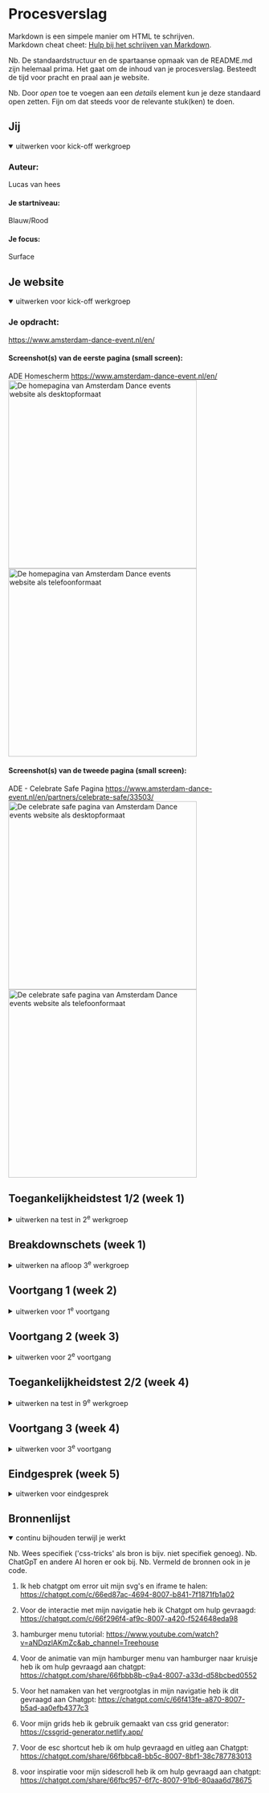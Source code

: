 # Procesverslag
Markdown is een simpele manier om HTML te schrijven.  
Markdown cheat cheet: [Hulp bij het schrijven van Markdown](https://github.com/adam-p/markdown-here/wiki/Markdown-Cheatsheet).

Nb. De standaardstructuur en de spartaanse opmaak van de README.md zijn helemaal prima. Het gaat om de inhoud van je procesverslag. Besteedt de tijd voor pracht en praal aan je website.

Nb. Door *open* toe te voegen aan een *details* element kun je deze standaard open zetten. Fijn om dat steeds voor de relevante stuk(ken) te doen.





## Jij

<details open>
  <summary>uitwerken voor kick-off werkgroep</summary>

  ### Auteur:
  Lucas van hees

  #### Je startniveau:
  Blauw/Rood

  #### Je focus:
  Surface
 
</details>





## Je website

<details open>
  <summary>uitwerken voor kick-off werkgroep</summary>

  ### Je opdracht:
  https://www.amsterdam-dance-event.nl/en/

  #### Screenshot(s) van de eerste pagina (small screen): 
  ADE Homescherm
  https://www.amsterdam-dance-event.nl/en/
  <img src="readme-images/ADEhomepagina.png" width="375px" alt="De homepagina van Amsterdam Dance events website als desktopformaat">
  <img src="readme-images/afbeeldingwebsite1.png" width="375px" alt="De homepagina van Amsterdam Dance events website als telefoonformaat">



  #### Screenshot(s) van de tweede pagina (small screen):
  ADE - Celebrate Safe Pagina
  https://www.amsterdam-dance-event.nl/en/partners/celebrate-safe/33503/
    <img src="readme-images/celebrate-safe-pagina.png" width="375px" alt="De celebrate safe pagina van Amsterdam Dance events website als desktopformaat">
        <img src="readme-images/afbeeldingwebsite2.png" width="375px" alt="De celebrate safe pagina van Amsterdam Dance events website als telefoonformaat">


 
</details>



## Toegankelijkheidstest 1/2 (week 1)

<details>
  <summary>uitwerken na test in 2<sup>e</sup> werkgroep</summary>

  ### Bevindingen
  Lijst met je bevindingen die in de test naar voren kwamen:
- je hoort continu wat je aan het typen bent, letter voor letter word opgenoemd.
- op het moment dat ik naar mijn gekozen website toe ga, hoor ik de hele tijd "voer engels in afbeelding met codes die ik niet begrijp.
- elke handeling die je uitvoert word opgenoemd, alleen het is erg lastig om te weten wanneer dingen gebeuren aangezien dit pas word opgenoemd wanneer je daadwerkelijk ergens op klinkt.
- als je op google iets opzoekt word alles duidelijk opgenoemd. je hoort alle opties die er zijn om verder op te klikken.
- bij de screenreader kan je op het scherm ook zien dat wat er verteld word er een blauw vierkantje omheen komt wat op dat moment verteld word.
-   <img src="readme-images/googlescreenshot.png" width="375px"


</details>



## Breakdownschets (week 1)

<details>
  <summary>uitwerken na afloop 3<sup>e</sup> werkgroep</summary>

  ### de hele pagina: 
  <img src="readme-images/home-pagina-breakdown.png" width="375px" alt="breakdown van de hele pagina">

  ### dynamisch deel (bijv menu): 
  <img src="readme-images/dynamischbreakdown.png" width="375px" alt="breakdown van een dynamisch deel">


</details>





## Voortgang 1 (week 2)

<details>
  <summary>uitwerken voor 1<sup>e</sup> voortgang</summary>

  ### Stand van zaken
  hier dit ging goed & dit was lastig (neem ook screenshots op van delen van je website en code)

  Ik heb vrijwel alle content op mijn website gekregen, ook heb ik al delen gestyled met css. Ik heb grids toegepast op plekken waar dit een handige oplossing was. Ik had wel moeite met de website in bepaalde delen op te splitstsen, bijvoorbeeld dat nu mijn h1 op de voorgrond staat van de video alleen ik wil wel graag de main van af onder de video laten beginnen. Hier moet ik dus nog even naar kijken. als ik dat gefixt heb kan ik gaan kijken om een parralex effect toe te voegen aan het begin van de pagina en daarna een side scroll onderaan de pagina.


  ### Agenda voor meeting
  samen met je groepje opstellen

  | student 1      | student 2          | student 3    | student 4        |
  | ---            | ---                | ---          | ---              |
  | dit bespreken  | en dit             | en ik dit    | en dan ik dat    |
  | en dat ook nog | dit als er tijd is | nog een punt | dit wil ik zeker |
  | ...            | ...                | ...          | ...              |


  ### Verslag van meeting
  hier na afloop snel de uitkomsten van de meeting vastleggen

  - Ik ben goed opweg, loop nu op schema
  - Mijn errors uit mijn website halen doormiddel van w3c validator
  - Proberen mijn bronnen goed bij te houden


</details>





## Voortgang 2 (week 3)

<details>
  <summary>uitwerken voor 2<sup>e</sup> voortgang</summary>

  ### Stand van zaken
  hier dit ging goed & dit was lastig

  Begin een klein beetje vast te lopen met kleine dingetjes, zoals mijn h1 op dezelfde achtergrond als video. of sidescroll toevoegen en opmaak van de navigatie hetzelfde krijgen. 


  ### Agenda voor meeting
  samen met je groepje opstellen

  | student 1      | student 2          | student 3    | student 4        |
  | ---            | ---                | ---          | ---              |
  | dit bespreken  | en dit             | en ik dit    | en dan ik dat    |
  | en dat ook nog | dit als er tijd is | nog een punt | dit wil ik zeker |
  | ...            | ...                | ...          | ...              |


  ### Verslag van meeting
  hier na afloop snel de uitkomsten van de meeting vastleggen

  - Manier waarop ik mijn h1 heb gedaan en achtergrond video, mag op die manier zolang het werkt. als het niet meer werkt op een andere manier opmaken.
  - Styling van Navigatie moet nog aangepast worden, was nog niet voldoende


</details>





## Toegankelijkheidstest 2/2 (week 4)

<details>
  <summary>uitwerken na test in 9<sup>e</sup> werkgroep</summary>

  ### Bevindingen
  Lijst met je bevindingen die in de test naar voren kwamen (geef ook aan wat er verbeterd is):

</details>





## Voortgang 3 (week 4)

<details>
  <summary>uitwerken voor 3<sup>e</sup> voortgang</summary>

  ### Stand van zaken
  hier dit ging goed & dit was lastig (neem ook screenshots op van delen van je website en code)

  Moet mijn tweede pagina nog maken, maar ben zo goed als klaar met mijn eerste. Heb een paar kleine vraagjes: Kunnen we samen kijken of ik genoeg surface onderdelen al heb?, zijn er nog een aantal die ik hier aan kan toevoegen?, samen nog kijken naar een andere tweede pagina vanwege tijdsnood. Moet je een nieuwe css bestand en javascript bestand aanmaken voor de tweede pagina?


  ### Agenda voor meeting
  samen met je groepje opstellen

  | student 1      | student 2          | student 3    | student 4        |
  | ---            | ---                | ---          | ---              |
  | dit bespreken  | en dit             | en ik dit    | en dan ik dat    |
  | en dat ook nog | dit als er tijd is | nog een punt | dit wil ik zeker |
  | ...            | ...                | ...          | ...              |


  ### Verslag van meeting
  hier na afloop snel de uitkomsten van de meeting vastleggen

  - Laat genoeg zien op eerste pagina, dus mijn tweede hoeft niet zo ontzettend spectaculair te zijn.
  - Ik heb genoeg surface plane onderdelen toegevoegd. kan misschien nog kijken naar een kleine micro animatie, als ik daar zin in heb.
  - Nieuwe tweede pagina gekozen, wat iets sneller in elkaar te zetten is. 
  - een nieuw css bestand voor de tweede pagina mag niet, een javascript bestand mag, maar hoeft niet.

</details>





## Eindgesprek (week 5)

<details>
  <summary>uitwerken voor eindgesprek</summary>

  ### Je uitkomst - karakteristiek screenshots:
  <img src="readme-images/dummy-plaatje.jpg" width="375px" alt="uitomst opdracht 1">


  ### Dit ging goed/Heb ik geleerd: 
  Korte omschrijving met plaatjes

  <img src="readme-images/dummy-plaatje.jpg" width="375px" alt="top">


  ### Dit was lastig/Is niet gelukt:
  Korte omschrijving met plaatjes

  <img src="readme-images/dummy-plaatje.jpg" width="375px" alt="bummer">
</details>





## Bronnenlijst

<details open>
  <summary>continu bijhouden terwijl je werkt</summary>

  Nb. Wees specifiek ('css-tricks' als bron is bijv. niet specifiek genoeg). 
  Nb. ChatGpT en andere AI horen er ook bij.
  Nb. Vermeld de bronnen ook in je code.

1. Ik heb chatgpt om error uit mijn svg's en iframe te halen: https://chatgpt.com/c/66ed87ac-4694-8007-b841-7f1871fb1a02

2. Voor de interactie met mijn navigatie heb ik Chatgpt om hulp gevraagd: https://chatgpt.com/c/66f296f4-af9c-8007-a420-f524648eda98

3. hamburger menu tutorial: https://www.youtube.com/watch?v=aNDqzlAKmZc&ab_channel=Treehouse

4. Voor de animatie van mijn hamburger menu van hamburger naar kruisje heb ik om hulp gevraagd aan chatgpt: https://chatgpt.com/share/66fbbb8b-c9a4-8007-a33d-d58bcbed0552

5. Voor het namaken van het vergrootglas in mijn navigatie heb ik dit gevraagd aan Chatgpt: https://chatgpt.com/c/66f413fe-a870-8007-b5ad-aa0efb4377c3

6. Voor mijn grids heb ik gebruik gemaakt van css grid generator: https://cssgrid-generator.netlify.app/

7. Voor de esc shortcut heb ik om hulp gevraagd en uitleg aan Chatgpt: https://chatgpt.com/share/66fbbca8-bb5c-8007-8bf1-38c787783013

8. voor inspiratie voor mijn sidescroll heb ik om hulp gevraagd aan chatgpt: https://chatgpt.com/share/66fbc957-6f7c-8007-91b6-80aaa6d78675



</details>
